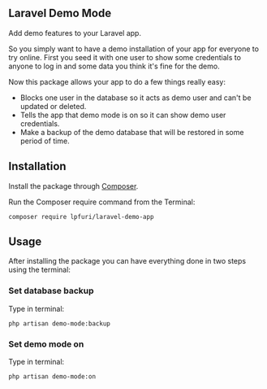## Laravel Demo Mode

Add demo features to your Laravel app.

So you simply want to have a demo installation of your app for everyone to try online. First you seed it with one user to show some credentials to anyone to log in and some data you think it's fine for the demo.

Now this package allows your app to do a few things really easy:

- Blocks one user in the database so it acts as demo user and can't be updated or deleted.
- Tells the app that demo mode is on so it can show demo user credentials.
- Make a backup of the demo database that will be restored in some period of time.

## Installation

Install the package through [Composer](http://getcomposer.org/). 

Run the Composer require command from the Terminal:

	composer require lpfuri/laravel-demo-app

## Usage

After installing the package you can have everything done in two steps using the terminal:

### Set database backup

Type in terminal:
```buildconfig
php artisan demo-mode:backup
```

### Set demo mode on

Type in terminal:
```buildconfig
php artisan demo-mode:on
```






